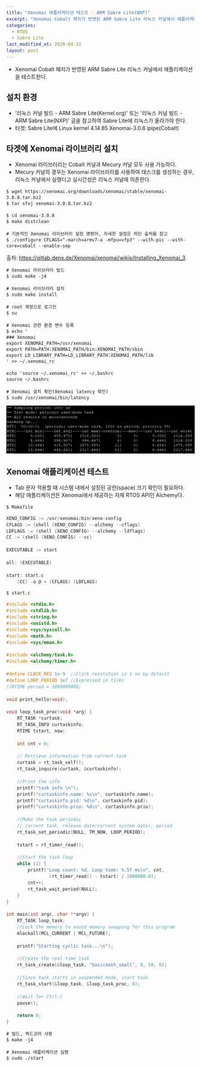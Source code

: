 ```yaml
---
title: "Xenomai 애플리케이션 테스트 - ARM Sabre Lite(NXP)"
excerpt: "Xenomai Cobalt 패치가 반영된 ARM Sabre Lite 리눅스 커널에서 애플리케이션을 테스트한다."
categories:
  - RTOS
  - Sabre Lite
last_modified_at: 2020-04-21
layout: post
---
```

- Xenomai Cobalt 패치가 반영된 ARM Sabre Lite 리눅스 커널에서 애플리케이션을 테스트한다.



## 설치 환경
- '리눅스 커널 빌드 - ARM Sabre Lite(Kernel.org)' 또는 '리눅스 커널 빌드 - ARM Sabre Lite(NXP)' 글을 참고하여 Sabre Lite에 리눅스가 올라가야 한다.
- 타겟: Sabre Lite에 Linux kernel 4.14.85 Xenomai-3.0.8 ipipe(Cobalt)



## 타겟에 Xenomai 라이브러리 설치
- Xenomai 라이브러리는 Cobalt 커널과 Mecury 커널 모두 사용 가능하다.
- Mecury 커널의 경우는 Xenomai 라이브러리를 사용하여 태스크를 생성하는 경우, 리눅스 커널에서 실행디고 실시간성은 리눅스 커널에 의존한다.

```
$ wget https://xenomai.org/downloads/xenomai/stable/xenomai-3.0.8.tar.bz2
$ tar xfvj xenomai-3.0.8.tar.bz2

$ cd xenomai-3.0.8
$ make distclean

# 기본적인 Xenomai 라이브러리 설정 명령어, 자세한 설정은 하단 출처를 참고
$ ./configure CFLAGS="-march=armv7-a -mfpu=vfp3" --with-pic --with-core=cobalt --enable-smp
```

출처: <https://gitlab.denx.de/Xenomai/xenomai/wikis/Installing_Xenomai_3>

```
# Xenomai 라이브러리 빌드
$ sudo make -j4

# Xenomai 라이브러리 설치
$ sudo make install

# root 계정으로 로그인
$ su

# Xenomai 관련 환경 변수 등록
$ echo '
### Xenomai
export XENOMAI_PATH=/usr/xenomai
export PATH=PATH:XENOMAI_PATH/bin:XENOMAI_PATH/sbin
export LD_LIBRARY_PATH=LD_LIBRARY_PATH:XENOMAI_PATH/lib
' >> ~/.xenomai_rc

echo 'source ~/.xenomai_rc' >> ~/.bashrc
source ~/.bashrc

# Xenomai 설치 확인(Xenomai latency 확인)
$ sudo /usr/xenomai/bin/latency
```

![image](/assets/img/2020-04-21-Xenomai2/image1.png)



## Xenomai 애플리케이션 테스트
- Tab 문자 적용할 때 시스템 내에서 설정된 공란(space) 크기 확인이 필요하다.
- 해당 애플리케이션은 Xenomai에서 제공하는 자체 RTOS API인 Alchemy다.

```
$ Makefile
```

```c
XENO_CONFIG := /usr/xenomai/bin/xeno-config
CFLAGS := (shell (XENO_CONFIG) --alchemy --cflags)
LDFLAGS := (shell (XENO_CONFIG) --alchemy --ldflags)
CC := (shell (XENO_CONFIG) --cc)

EXECUTABLE := start

all: (EXECUTABLE)

start: start.c
	(CC) -o @ < (CFLAGS) (LDFLAGS)
```

```
$ start.c
```

```c
#include <stdio.h>
#include <stdlib.h>
#include <string.h>
#include <unistd.h>
#include <sys/syscall.h>
#include <math.h>
#include <sys/mman.h>

#include <alchemy/task.h>
#include <alchemy/timer.h>

#define CLOCK_RES 1e-9  //Clock resolution is 1 ns by default
#define LOOP_PERIOD 1e7 //Expressed in ticks
//RTIME period = 1000000000;

void print_hello(void);

void loop_task_proc(void *arg) {
	RT_TASK *curtask;
	RT_TASK_INFO curtaskinfo;
	RTIME tstart, now;

	int cnt = 0;

	// Retrieve information from current task
	curtask = rt_task_self();
	rt_task_inquire(curtask, &curtaskinfo);

	//Print the info
	printf("task info \n");
	printf("curtaskinfo.name: %s\n", curtaskinfo.name);
	printf("curtaskinfo.pid: %d\n", curtaskinfo.pid);
	printf("curtaskinfo.prio: %d\n", curtaskinfo.prio);

	//Make the task periodic
	// current task, release date(current system date), period
	rt_task_set_periodic(NULL, TM_NOW, LOOP_PERIOD);

	tstart = rt_timer_read();

	//Start the task loop
	while (1) {
		printf("Loop count: %d, Loop time: %.5f ms\n", cnt,
				(rt_timer_read() - tstart) / 1000000.0);
		cnt++;
		rt_task_wait_period(NULL);
	}
}

int main(int argc, char **argv) {
	RT_TASK loop_task;
	//Lock the memory to avoid memory swapping for this program
	mlockall(MCL_CURRENT | MCL_FUTURE);

	printf("Starting cyclic task...\n");

	//Create the real time task
	rt_task_create(&loop_task, "basicmath_small", 0, 50, 0);

	//Since task starts in suspended mode, start task
	rt_task_start(&loop_task, &loop_task_proc, 0);

	//Wait for Ctrl-C
	pause();

	return 0;
}
```

```
# 빌드, 쿼드코어 사용
$ make -j4

# Xenomai 애플리케이션 실행
$ sudo ./start
```
